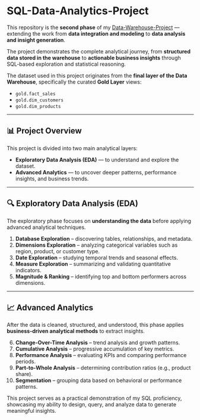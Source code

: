 # SQL-Data-Analytics-Project

This repository is the **second phase** of my [Data-Warehouse-Project](https://github.com/Anaclet12/SQL-Data-Warehouse-Project) — extending the work from **data integration and modeling** to **data analysis and insight generation**.

The project demonstrates the complete analytical journey, from **structured data stored in the warehouse** to **actionable business insights** through SQL-based exploration and statistical reasoning.

The dataset used in this project originates from the **final layer of the Data Warehouse**, specifically the curated **Gold Layer** views:
- `gold.fact_sales`
- `gold.dim_customers`
- `gold.dim_products`

---

## 📊 Project Overview

This project is divided into two main analytical layers:
- **Exploratory Data Analysis (EDA)** — to understand and explore the dataset.
- **Advanced Analytics** — to uncover deeper patterns, performance insights, and business trends.

---

## 🔍 Exploratory Data Analysis (EDA)

The exploratory phase focuses on **understanding the data** before applying advanced analytical techniques.

1. **Database Exploration** – discovering tables, relationships, and metadata.  
2. **Dimensions Exploration** – analyzing categorical variables such as region, product, or customer type.  
3. **Date Exploration** – studying temporal trends and seasonal effects.  
4. **Measure Exploration** – summarizing and validating quantitative indicators.  
5. **Magnitude & Ranking** – identifying top and bottom performers across dimensions.  

---

## 📈 Advanced Analytics

After the data is cleaned, structured, and understood, this phase applies **business-driven analytical methods** to extract insights.

6. **Change-Over-Time Analysis** – trend analysis and growth patterns.  
7. **Cumulative Analysis** – progressive accumulation of key metrics.  
8. **Performance Analysis** – evaluating KPIs and comparing performance periods.  
9. **Part-to-Whole Analysis** – determining contribution ratios (e.g., product share).  
10. **Segmentation** – grouping data based on behavioral or performance patterns.  

This project serves as a practical demonstration of my SQL proficiency, showcasing my ability to design, query, and analyze data to generate meaningful insights.
